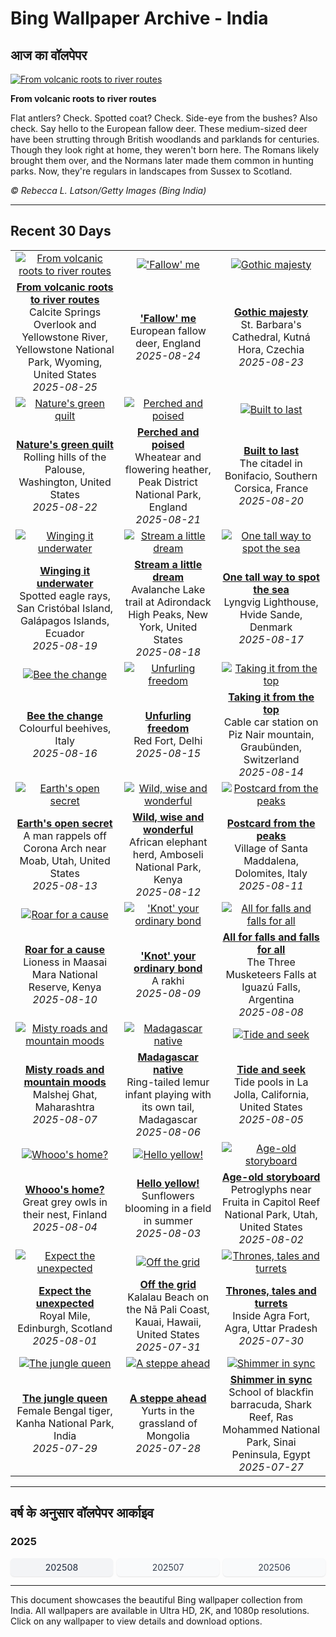 # Bing Wallpaper Archive - India

## आज का वॉलपेपर

[![From volcanic roots to river routes](https://www.bing.com/th?id=OHR.YellowstoneRiver_EN-IN1865488770_UHD.jpg&pid=hp&w=2560)](https://bing.codexun.com/in/detail/20250825)

**From volcanic roots to river routes**

Flat antlers? Check. Spotted coat? Check. Side-eye from the bushes? Also check. Say hello to the European fallow deer. These medium-sized deer have been strutting through British woodlands and parklands for centuries. Though they look right at home, they weren't born here. The Romans likely brought them over, and the Normans later made them common in hunting parks. Now, they're regulars in landscapes from Sussex to Scotland.

*© Rebecca L. Latson/Getty Images (Bing India)*

---

## Recent 30 Days

| | | |
|:---:|:---:|:---:|
| [![From volcanic roots to river routes](https://www.bing.com/th?id=OHR.YellowstoneRiver_EN-IN1865488770_UHD.jpg&pid=hp&w=2560)](https://bing.codexun.com/in/detail/20250825) | [!['Fallow' me](https://www.bing.com/th?id=OHR.CervusDama_EN-IN1330796053_UHD.jpg&pid=hp&w=2560)](https://bing.codexun.com/in/detail/20250824) | [![Gothic majesty](https://www.bing.com/th?id=OHR.SaintBarbaras_EN-IN1181237590_UHD.jpg&pid=hp&w=2560)](https://bing.codexun.com/in/detail/20250823) | 
| **[From volcanic roots to river routes](https://bing.codexun.com/in/detail/20250825)**<br>Calcite Springs Overlook and Yellowstone River, Yellowstone National Park, Wyoming, United States<br>*2025-08-25* | **['Fallow' me](https://bing.codexun.com/in/detail/20250824)**<br>European fallow deer, England<br>*2025-08-24* | **[Gothic majesty](https://bing.codexun.com/in/detail/20250823)**<br>St. Barbara's Cathedral, Kutná Hora, Czechia<br>*2025-08-23* | 
| [![Nature's green quilt](https://www.bing.com/th?id=OHR.PalouseWA_EN-IN0988598456_UHD.jpg&pid=hp&w=2560)](https://bing.codexun.com/in/detail/20250822) | [![Perched and poised](https://www.bing.com/th?id=OHR.WheatearBird_EN-IN2858155891_UHD.jpg&pid=hp&w=2560)](https://bing.codexun.com/in/detail/20250821) | [![Built to last](https://www.bing.com/th?id=OHR.CitadelBonifacio_EN-IN2658303132_UHD.jpg&pid=hp&w=2560)](https://bing.codexun.com/in/detail/20250820) | 
| **[Nature's green quilt](https://bing.codexun.com/in/detail/20250822)**<br>Rolling hills of the Palouse, Washington, United States<br>*2025-08-22* | **[Perched and poised](https://bing.codexun.com/in/detail/20250821)**<br>Wheatear and flowering heather, Peak District National Park, England<br>*2025-08-21* | **[Built to last](https://bing.codexun.com/in/detail/20250820)**<br>The citadel in Bonifacio, Southern Corsica, France<br>*2025-08-20* | 
| [![Winging it underwater](https://www.bing.com/th?id=OHR.SpottedEagleRay_EN-IN2313408086_UHD.jpg&pid=hp&w=2560)](https://bing.codexun.com/in/detail/20250819) | [![Stream a little dream](https://www.bing.com/th?id=OHR.AvalancheLake_EN-IN2042962209_UHD.jpg&pid=hp&w=2560)](https://bing.codexun.com/in/detail/20250818) | [![One tall way to spot the sea](https://www.bing.com/th?id=OHR.LyngvigLighthouse_EN-IN6166731437_UHD.jpg&pid=hp&w=2560)](https://bing.codexun.com/in/detail/20250817) | 
| **[Winging it underwater](https://bing.codexun.com/in/detail/20250819)**<br>Spotted eagle rays, San Cristóbal Island, Galápagos Islands, Ecuador<br>*2025-08-19* | **[Stream a little dream](https://bing.codexun.com/in/detail/20250818)**<br>Avalanche Lake trail at Adirondack High Peaks, New York, United States<br>*2025-08-18* | **[One tall way to spot the sea](https://bing.codexun.com/in/detail/20250817)**<br>Lyngvig Lighthouse, Hvide Sande, Denmark<br>*2025-08-17* | 
| [![Bee the change](https://www.bing.com/th?id=OHR.ColorfulBeehives_EN-IN5686651222_UHD.jpg&pid=hp&w=2560)](https://bing.codexun.com/in/detail/20250816) | [![Unfurling freedom](https://www.bing.com/th?id=OHR.RefFort2025_EN-IN3018612282_UHD.jpg&pid=hp&w=2560)](https://bing.codexun.com/in/detail/20250815) | [![Taking it from the top](https://www.bing.com/th?id=OHR.PizNairPeak_EN-IN4426119374_UHD.jpg&pid=hp&w=2560)](https://bing.codexun.com/in/detail/20250814) | 
| **[Bee the change](https://bing.codexun.com/in/detail/20250816)**<br>Colourful beehives, Italy<br>*2025-08-16* | **[Unfurling freedom](https://bing.codexun.com/in/detail/20250815)**<br>Red Fort, Delhi<br>*2025-08-15* | **[Taking it from the top](https://bing.codexun.com/in/detail/20250814)**<br>Cable car station on Piz Nair mountain, Graubünden, Switzerland<br>*2025-08-14* | 
| [![Earth's open secret](https://www.bing.com/th?id=OHR.CoronaArch_EN-IN4202353327_UHD.jpg&pid=hp&w=2560)](https://bing.codexun.com/in/detail/20250813) | [![Wild, wise and wonderful](https://www.bing.com/th?id=OHR.KenyaElephants_EN-IN4022653136_UHD.jpg&pid=hp&w=2560)](https://bing.codexun.com/in/detail/20250812) | [![Postcard from the peaks](https://www.bing.com/th?id=OHR.SantaMaddalena_EN-IN3855112074_UHD.jpg&pid=hp&w=2560)](https://bing.codexun.com/in/detail/20250811) | 
| **[Earth's open secret](https://bing.codexun.com/in/detail/20250813)**<br>A man rappels off Corona Arch near Moab, Utah, United States<br>*2025-08-13* | **[Wild, wise and wonderful](https://bing.codexun.com/in/detail/20250812)**<br>African elephant herd, Amboseli National Park, Kenya<br>*2025-08-12* | **[Postcard from the peaks](https://bing.codexun.com/in/detail/20250811)**<br>Village of Santa Maddalena, Dolomites, Italy<br>*2025-08-11* | 
| [![Roar for a cause](https://www.bing.com/th?id=OHR.LionessKenya_EN-IN3681659136_UHD.jpg&pid=hp&w=2560)](https://bing.codexun.com/in/detail/20250810) | [!['Knot' your ordinary bond](https://www.bing.com/th?id=OHR.RakhiRice_EN-IN3504050150_UHD.jpg&pid=hp&w=2560)](https://bing.codexun.com/in/detail/20250809) | [![All for falls and falls for all](https://www.bing.com/th?id=OHR.IguazuArgentina_EN-IN3106576952_UHD.jpg&pid=hp&w=2560)](https://bing.codexun.com/in/detail/20250808) | 
| **[Roar for a cause](https://bing.codexun.com/in/detail/20250810)**<br>Lioness in Maasai Mara National Reserve, Kenya<br>*2025-08-10* | **['Knot' your ordinary bond](https://bing.codexun.com/in/detail/20250809)**<br>A rakhi<br>*2025-08-09* | **[All for falls and falls for all](https://bing.codexun.com/in/detail/20250808)**<br>The Three Musketeers Falls at Iguazú Falls, Argentina<br>*2025-08-08* | 
| [![Misty roads and mountain moods](https://www.bing.com/th?id=OHR.MalshejGhat_EN-IN3001069579_UHD.jpg&pid=hp&w=2560)](https://bing.codexun.com/in/detail/20250807) | [![Madagascar native](https://www.bing.com/th?id=OHR.BabyLemur_EN-IN9896992547_UHD.jpg&pid=hp&w=2560)](https://bing.codexun.com/in/detail/20250806) | [![Tide and seek](https://www.bing.com/th?id=OHR.CaliforniaTidepool_EN-IN9579127212_UHD.jpg&pid=hp&w=2560)](https://bing.codexun.com/in/detail/20250805) | 
| **[Misty roads and mountain moods](https://bing.codexun.com/in/detail/20250807)**<br>Malshej Ghat, Maharashtra<br>*2025-08-07* | **[Madagascar native](https://bing.codexun.com/in/detail/20250806)**<br>Ring-tailed lemur infant playing with its own tail, Madagascar<br>*2025-08-06* | **[Tide and seek](https://bing.codexun.com/in/detail/20250805)**<br>Tide pools in La Jolla, California, United States<br>*2025-08-05* | 
| [![Whooo's home?](https://www.bing.com/th?id=OHR.LaplandOwl_EN-IN9373838176_UHD.jpg&pid=hp&w=2560)](https://bing.codexun.com/in/detail/20250804) | [![Hello yellow!](https://www.bing.com/th?id=OHR.HappySunflower_EN-IN9216040655_UHD.jpg&pid=hp&w=2560)](https://bing.codexun.com/in/detail/20250803) | [![Age-old storyboard](https://www.bing.com/th?id=OHR.FruitaPetroglyphs_EN-IN8959176933_UHD.jpg&pid=hp&w=2560)](https://bing.codexun.com/in/detail/20250802) | 
| **[Whooo's home?](https://bing.codexun.com/in/detail/20250804)**<br>Great grey owls in their nest, Finland<br>*2025-08-04* | **[Hello yellow!](https://bing.codexun.com/in/detail/20250803)**<br>Sunflowers blooming in a field in summer<br>*2025-08-03* | **[Age-old storyboard](https://bing.codexun.com/in/detail/20250802)**<br>Petroglyphs near Fruita in Capitol Reef National Park, Utah, United States<br>*2025-08-02* | 
| [![Expect the unexpected](https://www.bing.com/th?id=OHR.EdinburghFringe_EN-IN8762749558_UHD.jpg&pid=hp&w=2560)](https://bing.codexun.com/in/detail/20250801) | [![Off the grid](https://www.bing.com/th?id=OHR.NaPaliKauai_EN-IN8581936308_UHD.jpg&pid=hp&w=2560)](https://bing.codexun.com/in/detail/20250731) | [![Thrones, tales and turrets](https://www.bing.com/th?id=OHR.AgraFortInside_EN-IN8393128269_UHD.jpg&pid=hp&w=2560)](https://bing.codexun.com/in/detail/20250730) | 
| **[Expect the unexpected](https://bing.codexun.com/in/detail/20250801)**<br>Royal Mile, Edinburgh, Scotland<br>*2025-08-01* | **[Off the grid](https://bing.codexun.com/in/detail/20250731)**<br>Kalalau Beach on the Nā Pali Coast, Kauai, Hawaii, United States<br>*2025-07-31* | **[Thrones, tales and turrets](https://bing.codexun.com/in/detail/20250730)**<br>Inside Agra Fort, Agra, Uttar Pradesh<br>*2025-07-30* | 
| [![The jungle queen](https://www.bing.com/th?id=OHR.TigerDay_EN-IN7892479996_UHD.jpg&pid=hp&w=2560)](https://bing.codexun.com/in/detail/20250729) | [![A steppe ahead](https://www.bing.com/th?id=OHR.MongoliaYurts_EN-IN7630812242_UHD.jpg&pid=hp&w=2560)](https://bing.codexun.com/in/detail/20250728) | [![Shimmer in sync](https://www.bing.com/th?id=OHR.BlackfinBarracuda_EN-IN7426359144_UHD.jpg&pid=hp&w=2560)](https://bing.codexun.com/in/detail/20250727) | 
| **[The jungle queen](https://bing.codexun.com/in/detail/20250729)**<br>Female Bengal tiger, Kanha National Park, India<br>*2025-07-29* | **[A steppe ahead](https://bing.codexun.com/in/detail/20250728)**<br>Yurts in the grassland of Mongolia<br>*2025-07-28* | **[Shimmer in sync](https://bing.codexun.com/in/detail/20250727)**<br>School of blackfin barracuda, Shark Reef, Ras Mohammed National Park, Sinai Peninsula, Egypt<br>*2025-07-27* | 


---

## वर्ष के अनुसार वॉलपेपर आर्काइव

### 2025
<div style="display: grid; grid-template-columns: repeat(auto-fit, minmax(80px, 1fr)); gap: 6px; margin: 12px 0;">
<a href="https://bing.codexun.com/in/archive/202508" style="padding: 6px 12px; font-size: 14px; border-radius: 6px; box-shadow: 0 1px 2px rgba(0,0,0,0.1); background-color: #f3f4f6; color: #374151; text-decoration: none; text-align: center; transition: background-color 0.2s ease; font-weight: 500;">202508</a>
<a href="https://bing.codexun.com/in/archive/202507" style="padding: 6px 12px; font-size: 14px; border-radius: 6px; box-shadow: 0 1px 2px rgba(0,0,0,0.1); background-color: #f9fafb; color: #374151; text-decoration: none; text-align: center; transition: background-color 0.2s ease;">202507</a>
<a href="https://bing.codexun.com/in/archive/202506" style="padding: 6px 12px; font-size: 14px; border-radius: 6px; box-shadow: 0 1px 2px rgba(0,0,0,0.1); background-color: #f9fafb; color: #374151; text-decoration: none; text-align: center; transition: background-color 0.2s ease;">202506</a>
</div>



---

This document showcases the beautiful Bing wallpaper collection from India. All wallpapers are available in Ultra HD, 2K, and 1080p resolutions. Click on any wallpaper to view details and download options.
